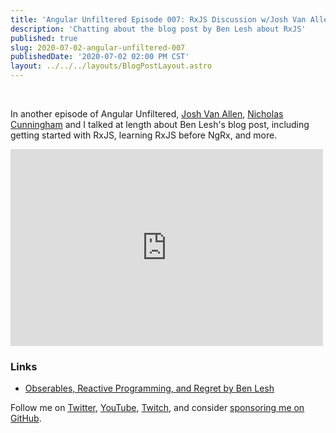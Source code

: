```yaml
---
title: 'Angular Unfiltered Episode 007: RxJS Discussion w/Josh Van Allen & Nicholas Cunningham'
description: 'Chatting about the blog post by Ben Lesh about RxJS'
published: true
slug: 2020-07-02-angular-unfiltered-007
publishedDate: '2020-07-02 02:00 PM CST'
layout: ../../../layouts/BlogPostLayout.astro
---
```


<br/>

In another episode of Angular Unfiltered, [Josh Van Allen](https://twitter.com/BryanWilhite), [Nicholas Cunningham](https://twitter.com/ndcunningham) and I talked at length about Ben Lesh's blog post, including getting started with RxJS, learning RxJS before NgRx, and more.

<div class="flex justify-center">
  <iframe width="500" height="315" src="https://www.youtube.com/embed/xqO-NHZGjwU" frameborder="0" allow="accelerometer; autoplay; encrypted-media; gyroscope; picture-in-picture" allowfullscreen></iframe>
</div>

### Links

- [Obserables, Reactive Programming, and Regret by Ben Lesh](https://dev.to/rxjs/observables-reactive-programming-and-regret-4jm6)

Follow me on [Twitter](https://twitter.com/brandontroberts), [YouTube](https://youtube.com/brandonrobertsdev), [Twitch](https://twitch.tv/brandontroberts), and consider [sponsoring me on GitHub](https://github.com/sponsors/brandonroberts).
